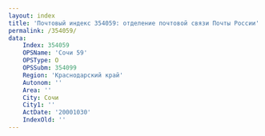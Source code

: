 ```yaml
---
layout: index
title: 'Почтовый индекс 354059: отделение почтовой связи Почты России'
permalink: /354059/
data:
    Index: 354059
    OPSName: 'Сочи 59'
    OPSType: О
    OPSSubm: 354099
    Region: 'Краснодарский край'
    Autonom: ''
    Area: ''
    City: Сочи
    City1: ''
    ActDate: '20001030'
    IndexOld: ''
---
```

